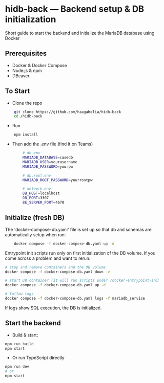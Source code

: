 # hidb-back — Backend setup & DB initialization

Short guide to start the backend and initialize the MariaDB database using Docker 

## Prerequisites
- Docker & Docker Compose
- Node.js & npm 
- DBeaver

## To Start
- Clone the repo
```bash
    git clone https://github.com/haagahelia/hidb-back
    cd /hidb-back
```
- Run 
```bash
    npm install
```
- Then add the .env file (find it on Teams)
```bash
        # db.env
        MARIADB_DATABASE=casedb
        MARIADB_USER=yourusername
        MARIADB_PASSWORD=yourpw

        # db.root.env
        MARIADB_ROOT_PASSWORD=yourrootpw

        # network.env
        DB_HOST=localhost
        DB_PORT=3307
        BE_SERVER_PORT=4678
```

## Initialize (fresh DB)
The 'docker-compose-db.yaml' file is set up so that db and schemas are automatically setup when run: 
```bash
    docker compose -f docker-compose-db.yaml up -d
```
Entrypoint init scripts run only on first initialization of the DB volume. If you come across a problem and want to rerun: 
```bash
# stop and remove containers and the DB volume
docker compose -f docker-compose-db.yaml down -v

# start DB container (it will run scripts under /docker-entrypoint-initdb.d)
docker compose -f docker-compose-db.yaml up -d

# follow logs
docker compose -f docker-compose-db.yaml logs -f mariadb_service
```
If logs show SQL execution, the DB is initialized.


## Start the backend

- Build & start:
```bash
npm run build
npm start
```

- Or run TypeScript directly
```bash
npm run dev
# or
npm start 
```
